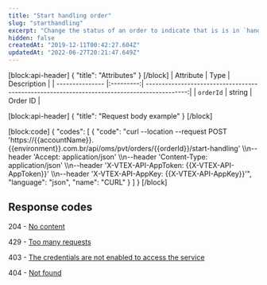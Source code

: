 ```yaml
---
title: "Start handling order"
slug: "starthandling"
excerpt: "Change the status of an order to indicate that is is in `handling`.\n\r\n\r> Expect a `status 204` response with no content in case of a successful request. The store must validate this response to retry the call if the responses differs from the 204 code, making this flow the store's responsibility. This endpoint can also respond with `status 500`. \n\r\n\r> The `Change order workflow status` resource is needed to use this API request. This is included in `OMS - Full access` and `IntegrationProfile - Fulfillment Oms`, among other default roles available in the Admin. Learn more about the [License manager roles and resources](https://help.vtex.com/en/tutorial/roles--7HKK5Uau2H6wxE1rH5oRbc#)."
hidden: false
createdAt: "2019-12-11T00:42:27.604Z"
updatedAt: "2022-06-27T20:21:47.649Z"
---
```

[block:api-header]
{
  "title": "Attributes"
}
[/block]
| Attribute    | Type        | Description |
| --------------- |:---------:| -------------------------------------------------------------------------------------------:|
| `orderId` | string | Order ID |

[block:api-header]
{
  "title": "Request body example"
}
[/block]

[block:code]
{
  "codes": [
    {
      "code": "curl --location --request POST 'https://{{accountName}}.{{environment}}.com.br/api/oms/pvt/orders/{{orderId}}/start-handling' \\\n--header 'Accept: application/json' \\\n--header 'Content-Type: application/json' \\\n--header 'X-VTEX-API-AppToken: {{X-VTEX-API-AppToken}}' \\\n--header 'X-VTEX-API-AppKey: {{X-VTEX-API-AppKey}}'",
      "language": "json",
      "name": "CURL"
    }
  ]
}
[/block]
## Response codes


204 - [No content](https://httpstatuses.com/204)

429 - [Too many requests](https://httpstatuses.com/429)

403 - [The credentials are not enabled to access the service](https://httpstatuses.com/403)

404 - [Not found](https://httpstatuses.com/404)